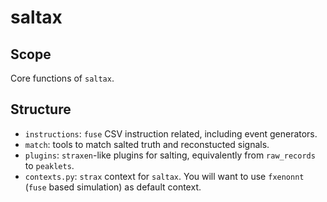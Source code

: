 # saltax

## Scope
Core functions of `saltax`.

## Structure
- `instructions`: `fuse` CSV instruction related, including event generators.
- `match`: tools to match salted truth and reconstucted signals.
- `plugins`: `straxen`-like plugins for salting, equivalently from `raw_records` to `peaklets`.
- `contexts.py`: `strax` context for `saltax`. You will want to use `fxenonnt` (`fuse` based simulation) as default context.
